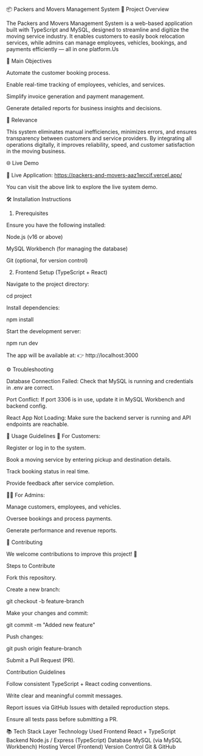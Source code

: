 📦 Packers and Movers Management System
🚀 Project Overview

The Packers and Movers Management System is a web-based application built with TypeScript and MySQL, designed to streamline and digitize the moving service industry.
It enables customers to easily book relocation services, while admins can manage employees, vehicles, bookings, and payments efficiently — all in one platform.Us

🎯 Main Objectives

Automate the customer booking process.

Enable real-time tracking of employees, vehicles, and services.

Simplify invoice generation and payment management.

Generate detailed reports for business insights and decisions.

🔑 Relevance

This system eliminates manual inefficiencies, minimizes errors, and ensures transparency between customers and service providers.
By integrating all operations digitally, it improves reliability, speed, and customer satisfaction in the moving business.

🌐 Live Demo

🚀 Live Application: https://packers-and-movers-aaz1wccif.vercel.app/

You can visit the above link to explore the live system demo.

🛠️ Installation Instructions
1. Prerequisites

Ensure you have the following installed:

Node.js (v16 or above)

MySQL Workbench (for managing the database)

Git (optional, for version control)

2. Frontend Setup (TypeScript + React)

Navigate to the project directory:

cd project


Install dependencies:

npm install


Start the development server:

npm run dev


The app will be available at:
👉 http://localhost:3000

⚙️ Troubleshooting

Database Connection Failed:
Check that MySQL is running and credentials in .env are correct.

Port Conflict:
If port 3306 is in use, update it in MySQL Workbench and backend config.

React App Not Loading:
Make sure the backend server is running and API endpoints are reachable.

📖 Usage Guidelines
👤 For Customers:

Register or log in to the system.

Book a moving service by entering pickup and destination details.

Track booking status in real time.

Provide feedback after service completion.

👨‍💼 For Admins:

Manage customers, employees, and vehicles.

Oversee bookings and process payments.

Generate performance and revenue reports.

🤝 Contributing

We welcome contributions to improve this project! 🎉

Steps to Contribute

Fork this repository.

Create a new branch:

git checkout -b feature-branch


Make your changes and commit:

git commit -m "Added new feature"


Push changes:

git push origin feature-branch


Submit a Pull Request (PR).

Contribution Guidelines

Follow consistent TypeScript + React coding conventions.

Write clear and meaningful commit messages.

Report issues via GitHub Issues with detailed reproduction steps.

Ensure all tests pass before submitting a PR.

📚 Tech Stack
Layer	Technology Used
Frontend	React + TypeScript
Backend	Node.js / Express (TypeScript)
Database	MySQL (via MySQL Workbench)
Hosting	Vercel (Frontend)
Version Control	Git & GitHub
